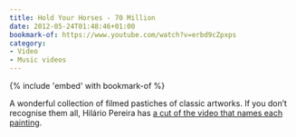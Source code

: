 ```yaml
---
title: Hold Your Horses - 70 Million
date: 2012-05-24T01:48:46+01:00
bookmark-of: https://www.youtube.com/watch?v=erbd9cZpxps
category:
- Video
- Music videos
---
```

{% include 'embed' with bookmark-of %}

A wonderful collection of filmed pastiches of classic artworks. If you don’t recognise them all, Hilário Pereira has [a cut of the video that names each painting][1].

[1]: https://www.youtube.com/watch?v=x2UbD4ol44k
